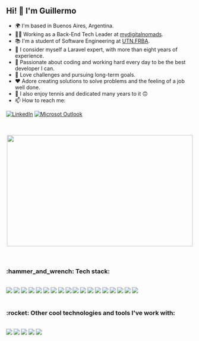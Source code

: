 ## Hi! 👋 I'm Guillermo 

- 🌍  I'm based in Buenos Aires, Argentina.
- 👨‍💻 Working as a Back-End Tech Leader at [mydigitalnomads](https://mydigitalnomads.co.uk/).
- 📚 I'm a student of Software Engineering at [UTN.FRBA](https://www.frba.utn.edu.ar/).
- 🧠 I consider myself a Laravel expert, with more than eight years of experience.
- 🌱 Passionate about coding and working hard every day to be the best developer I can.
- :muscle: Love challenges and pursuing long-term goals.
- :heart: Adore creating solutions to solve problems and the feeling of a job well done.
- :tennis: I also enjoy tennis and dedicated many years to it :upside_down_face:
- 📫 How to reach me:    

[![LinkedIn](https://img.shields.io/badge/linkedin-%230077B5.svg?style=for-the-badge&logo=linkedin&logoColor=white)](https://www.linkedin.com/in/guillermo-felipetti-1953361a0/)
[![Microsot Outlook](https://img.shields.io/badge/Microsoft_Outlook-0078D4?style=for-the-badge&logo=microsoft-outlook&logoColor=white)](mailto:guill388@hotmail.com)

<br />
<br />

<div align="center"><img width="500px" height="300px" src="https://media3.giphy.com/media/bAQH7WXKqtIBrPs7sR/giphy.gif?cid=790b7611f62074456571d1fe389badde2b423e444f8d2067&rid=giphy.gif&ct=g" /></div>

<br />
<br />

<div>
 <h3>:hammer_and_wrench: Tech stack: </h3> 
 <br />
 
  <img src="https://img.shields.io/badge/PHP-777BB4?style=for-the-badge&logo=php&logoColor=white" />
  <img src="https://img.shields.io/badge/Laravel-FF2D20?style=for-the-badge&logo=laravel&logoColor=white" />
  <img src="https://img.shields.io/badge/livewire-4e56a6?style=for-the-badge&logo=livewire&logoColor=white"/>
  <img src="https://img.shields.io/badge/GraphQl-E10098?style=for-the-badge&logo=graphql&logoColor=white" />
  <img src="https://img.shields.io/badge/SQL-3776AB?style=for-the-badge&logo=mysql&logoColor=white" />
  <img src="https://img.shields.io/badge/MongoDB-4EA94B?style=for-the-badge&logo=mongodb&logoColor=white" />
  <img src="https://img.shields.io/badge/redis-%23DD0031.svg?&style=for-the-badge&logo=redis&logoColor=white" />
  <img src="https://img.shields.io/badge/Nginx-009639?style=for-the-badge&logo=nginx&logoColor=white"/>
  <img src="https://img.shields.io/badge/Xampp-F37623?style=for-the-badge&logo=xampp&logoColor=white"/>
  <img src="https://img.shields.io/badge/Docker-2CA5E0?style=for-the-badge&logo=docker&logoColor=white" />
  <img src="https://img.shields.io/badge/GitHub_Actions-2088FF?style=for-the-badge&logo=github-actions&logoColor=white" />
  <img src="https://img.shields.io/badge/Amazon_AWS-FF9900?style=for-the-badge&logo=amazonaws&logoColor=white" />
  <img src="https://img.shields.io/badge/JavaScript-323330?style=for-the-badge&logo=javascript&logoColor=F7DF1E" />
  <img src="https://img.shields.io/badge/jQuery-0769AD?style=for-the-badge&logo=jquery&logoColor=white"/>
  <img src="https://img.shields.io/badge/GIT-E44C30?style=for-the-badge&logo=git&logoColor=white" />
  <img src="https://img.shields.io/badge/Bitbucket-0747a6?style=for-the-badge&logo=bitbucket&logoColor=white"/>
  <img src="https://img.shields.io/badge/Linux-FCC624?style=for-the-badge&logo=linux&logoColor=black"/>
  <img src="http://img.shields.io/badge/-PHPStorm-181717?style=for-the-badge&logo=phpstorm&logoColor=white"/>
  
 <br/>
 <br/>
 
 <h3>:rocket: Other cool technologies and tools I've work with: </h3> 
 
 <br/>
 
 <img src="https://img.shields.io/badge/React-20232A?style=for-the-badge&logo=react&logoColor=61DAFB"/>
 <img src="https://img.shields.io/badge/Vue.js-35495E?style=for-the-badge&logo=vuedotjs&logoColor=4FC08D"/>
 <img src="https://img.shields.io/badge/C-00599C?style=for-the-badge&logo=c&logoColor=white"/>
 <img src="https://img.shields.io/badge/C%2B%2B-00599C?style=for-the-badge&logo=c%2B%2B&logoColor=white"/>
 <img src="https://img.shields.io/badge/Haskell-5D4F85?style=for-the-badge&logo=haskell&logoColor=white" />
  
 <br />
 <br />
 
</div>
